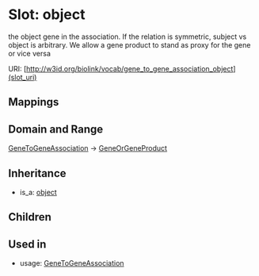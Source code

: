 # Slot: object


the object gene in the association. If the relation is symmetric, subject vs object is arbitrary. We allow a gene product to stand as proxy for the gene or vice versa

URI: [http://w3id.org/biolink/vocab/gene_to_gene_association_object](slot_uri)
## Mappings

## Domain and Range

[GeneToGeneAssociation](GeneToGeneAssociation.md) -> [GeneOrGeneProduct](GeneOrGeneProduct.md)
## Inheritance

 *  is_a: [object](object.md)
## Children

## Used in

 *  usage: [GeneToGeneAssociation](GeneToGeneAssociation.md)
